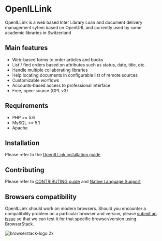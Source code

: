 # OpenILLink
OpenILLink is a web based Inter Library Loan and document delivery management sytem based on OpenURL and currently used by some academic libraries in Switzerland

## Main features
 * Web-based forms to order articles and books
 * List / find orders based on attributes such as status, date, title, etc.
 * Handle multiple collaborating libraries
 * Help locating documents in configurable list of remote sources
 * Customizable worflows
 * Accounts-based access to professional interface
 * Free, open-source (GPL v3)

## Requirements

 * PHP >= 5.6
 * MySQL >= 5.1
 * Apache

## Installation
Please refer to the [OpenILLink installation guide](INSTALL.md)

## Contributing
Please refer to [CONTRIBUTING guide](CONTRIBUTING.md) and [Native Language Support](ABOUT-NLS.md)

## Browsers compatibility
OpenILLink should work on modern browsers. Should you encounter a compatibility problem on a particular browser and version, please [submit an issue](https://github.com/openillink-project/openillink/issues) so that we can test it for that specific browser/version using BrowserStack.

![browserstack-logo 2x](https://user-images.githubusercontent.com/1829647/44712884-29fac100-aab2-11e8-9cf7-17d241a3baae.png)
